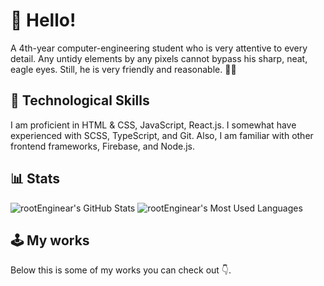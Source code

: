# 🦄&#xFE0F; Hello!

A 4th-year computer-engineering student who is very attentive to every detail. Any untidy elements by any pixels cannot bypass his sharp, neat, eagle eyes. Still, he is very friendly and reasonable. 👨‍💻️

## 🔮&#xFE0F; Technological Skills

I am proficient in HTML & CSS, JavaScript, React.js. I somewhat have experienced with SCSS, TypeScript, and Git. Also, I am familiar with other frontend frameworks, Firebase, and Node.js.

## 📊&#xFE0F; Stats
<p>
  <picture>
    <source srcset="https://github-readme-stats.vercel.app/api?username=rootenginear&show_icons=true&hide=issues&theme=react" media="(prefers-color-scheme: dark)" />
    <img src="https://github-readme-stats.vercel.app/api?username=rootenginear&show_icons=true&hide=issues" alt="rootEnginear's GitHub Stats" />
  </picture>
  <picture>
    <source srcset="https://github-readme-stats.vercel.app/api/top-langs/?username=rootenginear&layout=compact&langs_count=6&hide=TSQL&theme=react" media="(prefers-color-scheme: dark)" />
    <img src="https://github-readme-stats.vercel.app/api/top-langs/?username=rootenginear&layout=compact&langs_count=6&hide=TSQL" alt="rootEnginear's Most Used Languages" />
  </picture>
</p>

## 🕹&#xFE0F; My works

Below this is some of my works you can check out 👇.
